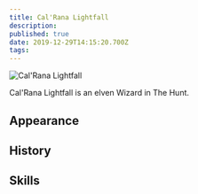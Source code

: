 ```yaml
---
title: Cal'Rana Lightfall
description: 
published: true
date: 2019-12-29T14:15:20.700Z
tags: 
---
```


<img src="https://s3.amazonaws.com/files.d20.io/images/93494827/5OQc_vQbsYXvGQlxyWLSew/max.png?1570158190" style="max-width: 300px" alt="Cal'Rana Lightfall" />

Cal'Rana Lightfall is an elven Wizard in The Hunt.

## Appearance

## History

## Skills